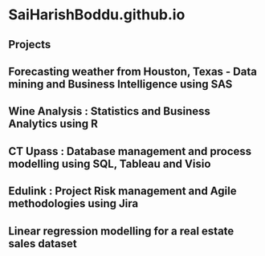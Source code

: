 # SaiHarishBoddu.github.io

## Projects
## Forecasting weather from Houston, Texas - Data mining and Business Intelligence using SAS
## Wine Analysis : Statistics and Business Analytics using R
## CT Upass : Database management and process modelling using SQL, Tableau and Visio
## Edulink : Project Risk management and Agile methodologies using Jira
## Linear regression modelling for a real estate sales dataset
